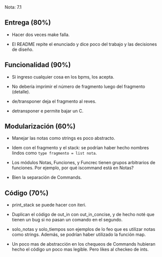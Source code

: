 Nota: 7.1

## Entrega (80%)

 - Hacer dos veces make falla.

 - El README repite el enunciado y dice poco del trabajo y las decisiones de diseño.

## Funcionalidad (90%)

 - Si ingreso cualquier cosa en los bpms, los acepta.

 - No debería imprimir el número de fragmento luego del fragmento (detalle).

 - de/transponer deja el fragmento al reves.

 - detransponer e permite bajar un C.

## Modularización (60%)

 - Manejar las notas como strings es poco abstracto.

 - Idem con el fragmento y el stack: se podrían haber hecho nombres lindos como `type fragmento = list nota`.

 - Los módulos Notas, Funciones, y Funcrec tienen grupos arbitrarios de funciones. Por ejemplo, por qué iscommand está en Notas?

 - Bien la separación de Commands.

## Código (70%)

 - print_stack se puede hacer con iteri.

 - Duplican el código de out_in con out_in_concise, y de hecho noté que tienen un bug si no pasan un comando en el segundo.

 - solo_notas y solo_tiempos son ejemplos de lo feo que es utilizar notas como strings. Además, se podrían haber utilizado la función map.

 - Un poco mas de abstracción en los chequeos de Commands hubieran hecho el código un poco mas legible. Pero likes al checkeo de ints.
